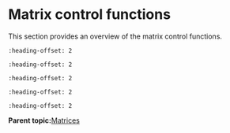 # Matrix control functions

This section provides an overview of the matrix control functions.


```{include} ../topics/vg_lite_identity_function.md
:heading-offset: 2
```

```{include} ../topics/vg_lite_set_pixel_matrix_function.md
:heading-offset: 2
```

```{include} ../topics/vg_lite_rotate_function.md
:heading-offset: 2
```

```{include} ../topics/vg_lite_scale_function.md
:heading-offset: 2
```

```{include} ../topics/vg_lite_translate_function.md
:heading-offset: 2
```

**Parent topic:**[Matrices](../topics/matrices.md)

